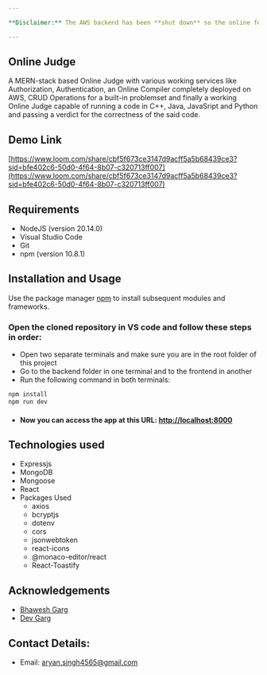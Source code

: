 ```yaml
---

**Disclaimer:** The AWS backend has been **shut down** so the online features are **currently unavailable**.

---
```



## Online Judge

A MERN-stack based Online Judge with various working services like Authorization, Authentication, an Online Compiler completely deployed on AWS, CRUD Operations for a built-in problemset and finally a working Online Judge capable of running a code in C++, Java, JavaSript and Python and passing a verdict for the correctness of the said code.
## Demo Link
[https://www.loom.com/share/cbf5f673ce3147d9acff5a5b68439ce3?sid=bfe402c6-50d0-4f64-8b07-c320713ff007](https://www.loom.com/share/cbf5f673ce3147d9acff5a5b68439ce3?sid=bfe402c6-50d0-4f64-8b07-c320713ff007)
## Requirements

* NodeJS (version 20.14.0)
* Visual Studio Code
* Git
* npm (version 10.8.1)

## Installation and Usage
Use the package manager [npm](https://www.npmjs.com/) to install subsequent modules and frameworks.

### Open the cloned repository in VS code and follow these steps in order:

* Open two separate terminals and make sure you are in the root folder of this project
* Go to the backend folder in one terminal and to the frontend in another
* Run the following command in both terminals:

```bash
npm install
npm run dev
```

* #### Now you can access the app at this URL: [http://localhost:8000](http://localhost:8000)

## Technologies used

  * Expressjs
  * MongoDB
  * Mongoose
  * React
  * Packages Used
      * axios
      * bcryptjs
      * dotenv
      * cors
      * jsonwebtoken
      * react-icons
      * @monaco-editor/react
      * React-Toastify

## Acknowledgements
* [Bhawesh Garg](https://github.com/bhavesh1129)
* [Dev Garg](https://github.com/SATZEL02)
  
## Contact Details:
* Email: aryan.singh4565@gmail.com
